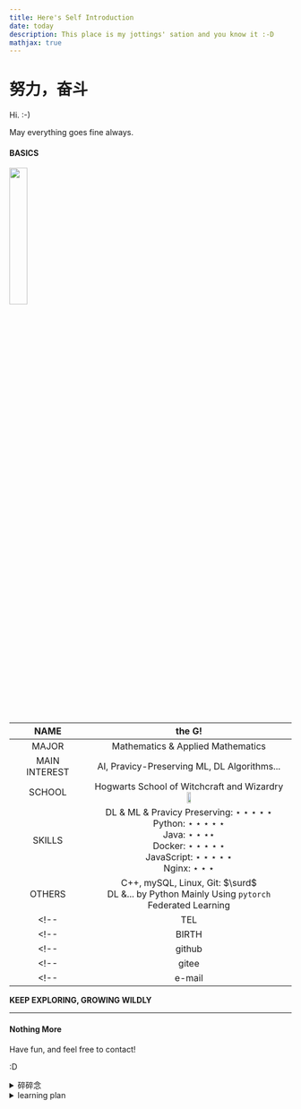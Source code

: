 ```yaml
---
title: Here's Self Introduction
date: today
description: This place is my jottings' sation and you know it :-D
mathjax: true
---
```


# **努力，奋斗**

<!-- WELCOME to My Blog -->

Hi.  :-)

May everything goes fine always.

#### BASICS

<!-- <img src="avatar.png" width="15%"> -->

<img src="_posts/image/about/Tom.jpeg" width="25%">

<!-- | - | - | -->
|NAME    |       the G!|
|:-:|:-:|
|MAJOR           |   Mathematics & Applied Mathematics|
|MAIN INTEREST   |   AI, Pravicy-Preserving ML, DL Algorithms...|
|SCHOOL  |       Hogwarts School of Witchcraft and Wizardry <img src="_posts/image/about/Hogwarts.jpeg" width="15%"> |
|SKILLS  |       DL & ML & Pravicy Preserving: $\star\star\star\star\star$<br/>Python: $\star\star\star\star\star$<br/>Java: $\star\star\star\star$<br/>Docker: $\star\star\star\star\star$<br/>JavaScript: $\star\star\star\star\star$<br/>Nginx: $\star\star\star$<br/>|
|OTHERS  |       C++, mySQL, Linux, Git: $\surd$<br/>DL &... by Python Mainly Using `pytorch`<br/>Federated Learning|
<!-- |TEL     |       15139840269| -->
<!-- |BIRTH   |       2002-08| -->
<!-- |github  |       [WencongGu](https://github.com/WencongGu)| -->
<!-- |gitee   |       [Aakashi](https://gitee.com/aakashi)| -->
<!-- |e-mail  |       2806933728@qq.com| -->

**KEEP EXPLORING, GROWING WILDLY**

---

#### Nothing More

Have fun, and feel free to contact! 

:D 


<details>
<summary>碎碎念</summary>

- 名称。随想录：essay, random jottings, caprice
- ssh的某些技术概念依然不清楚，比如什么隧道(tunnel)，vs code里Remote-Tunnels插件有什么用？
- ssh的几个配置文件不清楚；主机的指纹是什么玩意儿、有什么作用不清楚。
- 为什么能够ping通`.local`域名，使用`ssh .local`命令也能连上，而使用vs code的远程就不行了？在`~/.ssh/config`文件里配置主机`User`属性时用`.local`域名不行，需要用IP4地址。
- 一次，突然我的mac写不了C++了，就报错说iostream找不到，在命令行用gcc、g++、clang、clang++编译都不行，网上说的什么手动添加include path也不行(一般这个是可行，但是这次情况有点不同。)，甚至重装系统都不行。但是最后卸载重装command line tools后就莫名其妙地又可以了。
- mac的vs code不知道为什么不能自定义C/C++的格式化缩进，搞了一晚上，然而没有搞定......但是解决了不能自动缩进的bug，原因是在settings.json中多加了一句`editor.language.brackets`: [], 注意！！这项定义了使用自动缩进的语言，只有在括号里的语言才会使用自动缩进。资源管理器有时候会根据.gitignore来忽略一些文件，可以在`files: exclude` 和 `explorer: exclude git ignore` 中设置。
- 想要自己写一个vs code插件，学了差不多一星期的javascript。总结下，感觉这是一门一致性很好且简洁好用的语言，不一致的地方很少而且可以接受，可以无压力切换到typescript，使用静态类型语言最大的爽点就是在调用自己不熟悉的库的时候编辑器的自动补全提示真的很舒服，而且类型标注后置也比较符合我自己在解决问题时“需要变量->确定类型”的思维习惯，因此对这个语言的印象十分不错，甚至有点开始讨厌python了，笑。但是vs code插件开发暂缓了，因为不会写前端，而且vs code的webview浏览或者加载外部网站很麻烦。有必要随时重拾起来，尝试写个项目，提高一下js/ts水平。
- 还是想要自己配置一下属于自己的vim。因为看到3b1b grant的开发流程用的他自定义的sublime，还自己写了一些脚本以适应自己的需求，我觉得我有必要学习一下这种大佬。
- 给博客加入一些评论功能，主要是想要随时随地传输一些信息回来。（坏笑
- To more easily migrate the blog, try to integrate it into a docker container. This may take effort, so I'll do it only when neccessry.（1103-03:02 Success）
- ...

</details>

<details>
<summary>learning plan</summary>
- 金融学
- 英语
- AI，cv
- 想要写故事。穿越时空文，虽然俗套，但是更多是自己的自我满足，自我感动。虽然也会幻想大卖。
</details>